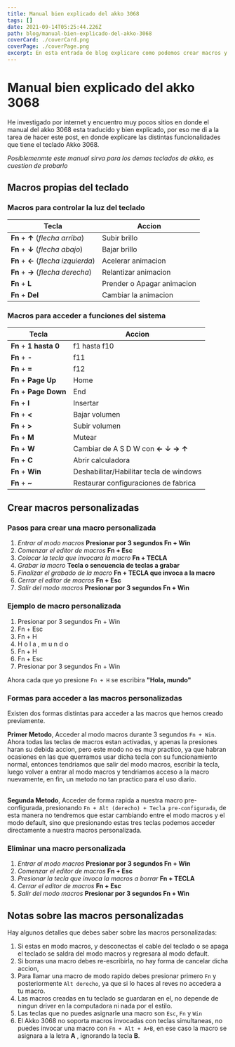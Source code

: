 ```yaml
---
title: Manual bien explicado del akko 3068
tags: []
date: 2021-09-14T05:25:44.226Z
path: blog/manual-bien-explicado-del-akko-3068
coverCard: ./coverCard.png
coverPage: ./coverPage.png
excerpt: En esta entrada de blog explicare como podemos crear macros y las distintas macros que ya incluye el teclado akko 3068.
---
```

# Manual bien explicado del akko 3068

He investigado por internet y encuentro muy pocos sitios en donde el manual del akko 3068 esta traducido y bien explicado, por eso me di a la tarea de hacer este post, en donde explicare las distintas funcionalidades que tiene el teclado Akko 3068.

*Posiblemenmte este manual sirva para los demas teclados de akko, es cuestion de probarlo*


## Macros propias del teclado


### Macros para controlar la luz del teclado
|Tecla|Accion|
|-----|------|
|**Fn** + **↑** (*flecha arriba*)| Subir brillo|
|**Fn** + **↓** (*flecha abajo*)| Bajar brillo|
|**Fn** + **←** (*flecha izquierda*)| Acelerar animacion|
|**Fn** + **→** (*flecha derecha*)| Relantizar animacion|
|**Fn** + **L** | Prender o Apagar animacion|
|**Fn** + **Del** | Cambiar la animacion|



### Macros para acceder a funciones del sistema
|Tecla|Accion|
|-----|------|
|**Fn** + **1 hasta 0** | f1 hasta f10 |
|**Fn** + **-** | f11 |
|**Fn** + **=** | f12 |
|**Fn** + **Page Up** | Home |
|**Fn** + **Page Down** | End |
|**Fn** + **I** | Insertar |
|**Fn** + **<** | Bajar volumen |
|**Fn** + **>** | Subir volumen |
|**Fn** + **M** | Mutear |
|**Fn** + **W** | Cambiar de A S D W con **← ↓ → ↑** |
|**Fn** + **C** | Abrir calculadora |
|**Fn** + **Win** | Deshabilitar/Habilitar tecla de windows |
|**Fn** + **~** | Restaurar configuraciones de fabrica |


## Crear macros personalizadas

### Pasos para crear una macro personalizada
1. *Entrar al modo macros*  **Presionar por 3 segundos Fn + Win**
2. *Comenzar el editor de macros*  **Fn + Esc**
3. *Colocar la tecla que invocara la macro*  **Fn + TECLA**
4. *Grabar la macro*  **Tecla o sencuencia de teclas a grabar**
5. *Finalizar el grabado de la macro*  **Fn + TECLA que invoca a la macro**
6. *Cerrar el editor de macros*  **Fn + Esc**
7. *Salir del modo macros*  **Presionar por 3 segundos Fn + Win**

### Ejemplo de macro personalizada
1. Presionar por 3 segundos Fn + Win
2. Fn + Esc
3. Fn + H
4. H o l a ,  m u n d o
5. Fn + H
6. Fn + Esc
7. Presionar por 3 segundos Fn + Win

Ahora cada que yo presione  `Fn + H` se escribira **"Hola, mundo"**

### Formas para acceder a las macros personalizadas
Existen dos formas distintas para acceder a las macros que hemos creado previamente.

**Primer Metodo**, Acceder al modo macros durante 3 segundos `Fn + Win`. Ahora todas las teclas de macros estan activadas, y apenas la presiones haran su debida accion, pero este modo no es muy practico, ya que habran ocasiones en las que querramos usar dicha tecla con su funcionamiento normal, entonces tendriamos que salir del modo macros, escribir la tecla, luego volver a entrar al modo macros y tendriamos acceso a la macro nuevamente, en fin, un metodo no tan practico para el uso diario.   
<br>

**Segunda Metodo**, Acceder de forma rapida a nuestra macro pre-configurada, presionando `Fn + Alt (derecho) + Tecla pre-configurada`, de esta manera no tendremos que estar cambiando entre el modo macros y el modo default, sino que presionando estas tres teclas podemos acceder directamente a nuestra macros personalizada. 


### Eliminar una macro personalizada
1. *Entrar al modo macros*  **Presionar por 3 segundos Fn + Win**
2. *Comenzar el editor de macros*  **Fn + Esc**
3. *Presionar la tecla que invoca la macros a borrar*  **Fn + TECLA**
4. *Cerrar el editor de macros*  **Fn + Esc**
5. *Salir del modo macros*  **Presionar por 3 segundos Fn + Win**

## Notas sobre las macros personalizadas
Hay algunos detalles que debes saber sobre las macros personalizadas:

1. Si estas en modo macros, y desconectas el cable del teclado o se apaga el teclado se saldra del modo macros y regresara al modo default.
2. Si borras una macro debes re-escribirla, no hay forma de cancelar dicha accion,
3. Para llamar una macro de modo rapido debes presionar primero `Fn` y posteriormente `Alt derecho`, ya que si lo haces al reves no accedera a tu macro.
4. Las macros creadas en tu teclado se guardaran en el, no depende de ningun driver en la computadora ni nada por el estilo.
5. Las teclas que no puedes asignarle una macro son `Esc`, `Fn` y `Win`
6. El Akko 3068 no soporta macros invocadas con teclas simultaneas, no puedes invocar una macro con `Fn + Alt + A+B`, en ese caso la macro se asignara a la letra **A** , ignorando la tecla **B**.
